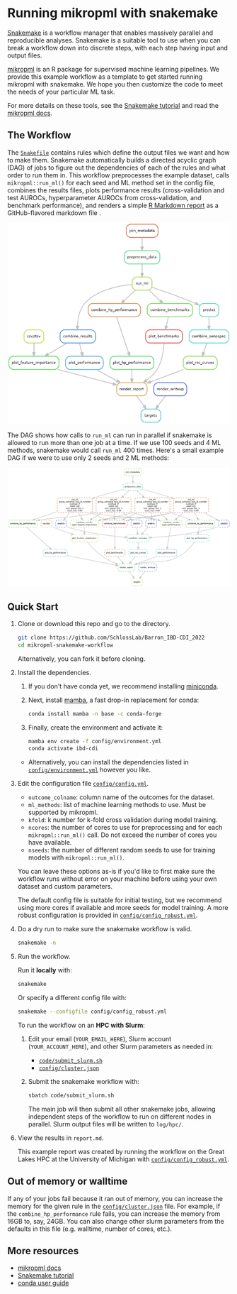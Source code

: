 # Running mikropml with snakemake

[Snakemake](https://snakemake.readthedocs.io/en/stable) is a workflow manager
that enables massively parallel and reproducible
analyses.
Snakemake is a suitable tool to use when you can break a workflow down into
discrete steps, with each step having input and output files.

[mikropml](http://www.schlosslab.org/mikropml/) is an R package for supervised machine learning pipelines.
We provide this example workflow as a template to get started running mikropml with snakemake.
We hope you then customize the code to meet the needs of your particular ML task.

For more details on these tools, see the
[Snakemake tutorial](https://snakemake.readthedocs.io/en/stable/tutorial/tutorial.html)
and read the [mikropml docs](http://www.schlosslab.org/mikropml/).

## The Workflow

The [`Snakefile`](/Snakefile) contains rules which define the output files we want and how to make them.
Snakemake automatically builds a directed acyclic graph (DAG) of jobs to figure
out the dependencies of each of the rules and what order to run them in.
This workflow preprocesses the example dataset, calls `mikropml::run_ml()`
for each seed and ML method set in the config file,
combines the results files, plots performance results 
(cross-validation and test AUROCs, hyperparameter AUROCs from cross-validation, and benchmark performance),
and renders a simple [R Markdown report](/report.Rmd) as a GitHub-flavored markdown file .

![rulegraph](/figures/rulegraph.png)

The DAG shows how calls to `run_ml` can run in parallel if
snakemake is allowed to run more than one job at a time.
If we use 100 seeds and 4 ML methods, snakemake would call `run_ml` 400 times.
Here's a small example DAG if we were to use only 2 seeds and 2 ML methods:

![dag](/figures/dag.png)


## Quick Start

1. Clone or download this repo and go to the directory.

    ``` sh
    git clone https://github.com/SchlossLab/Barron_IBD-CDI_2022
    cd mikropml-snakemake-workflow
    ```
    Alternatively, you can fork it before cloning.

1. Install the dependencies.

    1. If you don't have conda yet, we recommend installing 
       [miniconda](https://docs.conda.io/en/latest/miniconda.html).
       
    1. Next, install [mamba](https://mamba.readthedocs.io/en/latest/), 
       a fast drop-in replacement for conda:
       
       ``` sh
       conda install mamba -n base -c conda-forge
       ```
       
    1. Finally, create the environment and activate it:
    
       ``` sh
       mamba env create -f config/environment.yml
       conda activate ibd-cdi
       ```
       
    - Alternatively, you can install the dependencies listed in
    [`config/environment.yml`](/config/environment.yml) however you like.

1. Edit the configuration file [`config/config.yml`](/config/config.yml).
    - `outcome_colname`: column name of the outcomes for the dataset.
    - `ml_methods`: list of machine learning methods to use. Must be supported by mikropml.
    - `kfold`: k number for k-fold cross validation during model training.
    - `ncores`: the number of cores to use for preprocessing and for each `mikropml::run_ml()` call. Do not exceed the number of cores you have available.
    - `nseeds`: the number of different random seeds to use for training models with `mikropml::run_ml()`.

    You can leave these options as-is if you'd like to first make sure the
    workflow runs without error on your machine before using your own dataset
    and custom parameters.

    The default config file is suitable for initial testing,
    but we recommend using more cores if available and
    more seeds for model training.
    A more robust configuration is provided in
    [`config/config_robust.yml`](/config/config_robust.yml).

1. Do a dry run to make sure the snakemake workflow is valid.

    ``` sh
    snakemake -n
    ```

1. Run the workflow.

    Run it **locally** with:
    ``` sh
    snakemake
    ```

    Or specify a different config file with:
    ``` sh
    snakemake --configfile config/config_robust.yml
    ```

    To run the workflow on an **HPC with Slurm**:

    1. Edit your email (`YOUR_EMAIL_HERE`), Slurm account (`YOUR_ACCOUNT_HERE`), and other Slurm parameters as needed in:

        - [`code/submit_slurm.sh`](/code/submit_slurm.sh)
        - [`config/cluster.json`](/config/cluster.json)

    1. Submit the snakemake workflow with:

        ``` sh
        sbatch code/submit_slurm.sh
        ```

        The main job will then submit all other snakemake jobs, allowing
        independent steps of the workflow to run on different nodes in parallel.
        Slurm output files will be written to `log/hpc/`.

1. View the results in `report.md`.

    This example report was created by running the workflow on the Great Lakes HPC
    at the University of Michigan with [`config/config_robust.yml`](/config/config_robust.yml).

## Out of memory or walltime

If any of your jobs fail because it ran out of memory, you can increase the memory for the given rule in the [`config/cluster.json`](/config/cluster.json) file. For example, if the `combine_hp_performance` rule fails, you can increase the memory from 16GB to, say, 24GB. You can also change other slurm parameters from the defaults in this file (e.g. walltime, number of cores, etc.).

## More resources

- [mikropml docs](http://www.schlosslab.org/mikropml/)
- [Snakemake tutorial](https://snakemake.readthedocs.io/en/stable/tutorial/tutorial.html)
- [conda user guide](https://docs.conda.io/projects/conda/en/latest/user-guide/getting-started.html)
